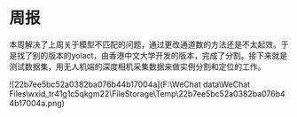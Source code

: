 # 周报

​    本周解决了上周关于模型不匹配的问题，通过更改通道数的方法还是不太起效。于是找了别的版本的yolact，由香港中文大学开发的版本，完成了分割。接下来就是测试数据集，用无人机端的深度相机采集数据来做实例分割和定位的工作。

![22b7ee5bc52a0382ba076b44b17004a](F:\WeChat data\WeChat Files\wxid_tr41g1c5qkgm22\FileStorage\Temp\22b7ee5bc52a0382ba076b44b17004a.png)
